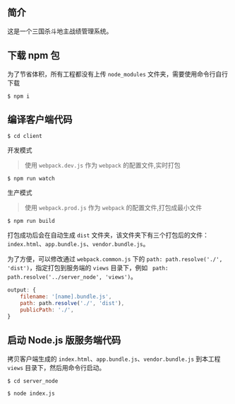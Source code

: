 ## 简介

这是一个三国杀斗地主战绩管理系统。

## 下载 npm 包

为了节省体积，所有工程都没有上传 ```node_modules``` 文件夹，需要使用命令行自行下载

```
$ npm i
```

## 编译客户端代码

```
$ cd client
```

开发模式

> 使用 ```webpack.dev.js``` 作为 ```webpack``` 的配置文件,实时打包

```
$ npm run watch
```

生产模式

> 使用 ```webpack.prod.js``` 作为 ```webpack``` 的配置文件,打包成最小文件

```
$ npm run build
```

打包成功后会在自动生成 ```dist``` 文件夹，该文件夹下有三个打包后的文件：```index.html```、```app.bundle.js```、```vendor.bundle.js```。

为了方便，可以修改通过 ```webpack.common.js``` 下的 ```path: path.resolve('./', 'dist')```，指定打包到服务端的 ```views``` 目录下，例如 ``` path: path.resolve('../server_node', 'views')```。

```javascript
output: {
    filename: '[name].bundle.js',
    path: path.resolve('./', 'dist'),
    publicPath: './',
}
```

##  启动 Node.js 版服务端代码

拷贝客户端生成的 ```index.html```、```app.bundle.js```、```vendor.bundle.js``` 到本工程 ```views``` 目录下，然后用命令行启动。

```
$ cd server_node

$ node index.js
```